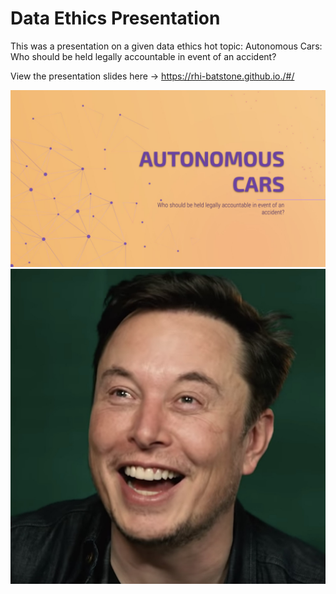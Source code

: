 # Data Ethics Presentation

This was a presentation on a given data ethics hot topic: 
  Autonomous Cars: Who should be held legally accountable in event of an accident?

View the presentation slides here -> https://rhi-batstone.github.io./#/

![](/images/slide1.png) 
![](/images/elon.jpeg)
